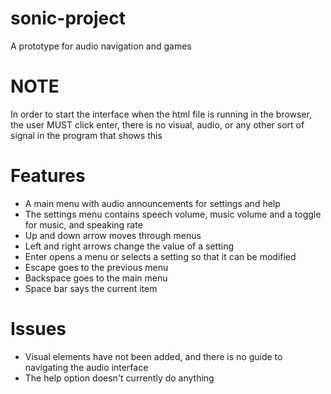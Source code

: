 # sonic-project
A prototype for audio navigation and games

# NOTE
In order to start the interface when the html file is running in the browser, the user MUST click enter, there is no visual, audio, or any other sort of signal in  the program that shows this

# Features
* A main menu with audio announcements for settings and help
* The settings menu contains speech volume, music volume and a toggle for music, and speaking rate
* Up and down arrow moves through menus
* Left and right arrows change the value of a setting
* Enter opens a menu or selects a setting so that it can be modified
* Escape goes to the previous menu
* Backspace goes to the main menu
* Space bar says the current item

# Issues
* Visual elements have not been added, and there is no guide to navigating the audio interface
* The help option doesn't currently do anything
